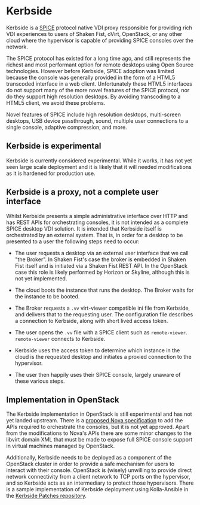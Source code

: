# Kerbside

Kerbside is a [SPICE](https://spice-space.org/) protocol native VDI proxy
responsible for providing rich VDI experiences to users of Shaken Fist, oVirt,
OpenStack, or any other cloud where the hypervisor is capable of providing SPICE
consoles over the network.

The SPICE protocol has existed for a long time ago, and still represents the
richest and most performant option for remote desktops using Open Source
technologies. However before Kerbside, SPICE adoption was limited because the
console was generally provided in the form of a HTML5 transcoded interface in
a web client. Unfortunately these HTML5 interfaces do not support many of the
more novel features of the SPICE protocol, nor do they support high resolution
desktops. By avoiding transcoding to a HTML5 client, we avoid these problems.

Novel features of SPICE include high resolution desktops, multi-screen desktops,
USB device passthrough, sound, multiple user connections to a single console,
adaptive compression, and more.

## Kerbside is experimental

Kerbside is currently considered experimental. While it works, it has not yet
seen large scale deployment and it is likely that it will needed modifications
as it is hardened for production use.

## Kerbside is a proxy, not a complete user interface

Whilst Kerbside presents a simple administrative interface over HTTP and has
REST APIs for orchestrating consoles, it is not intended as a complete SPICE
desktop VDI solution. It is intended that Kerbside itself is orchestrated by
an external system. That is, in order for a desktop to be presented to a user
the following steps need to occur:

* The user requests a desktop via an external user interface that we call "the
  Broker". In Shaken Fist's case the broker is embedded in Shaken Fist itself
  and is initiated via a Shaken Fist REST API. In the OpenStack case this role
  is likely performed by Horizon or Skyline, although this is not yet implemented.

* The cloud boots the instance that runs the desktop. The Broker waits for the
  instance to be booted.

* The Broker requests a `.vv` virt-viewer compatible ini file from Kerbside, and
  delivers that to the requesting user. The configuration file describes a
  connection to Kerbside, along with short lived access token.

* The user opens the `.vv` file with a SPICE client such as `remote-viewer`.
  `remote-viewer` connects to Kerbside.

* Kerbside uses the access token to determine which instance in the cloud is
  the requested desktop and initiates a proxied connection to the hypervisor.

* The user then happily uses their SPICE console, largely unaware of these
  various steps.

## Implementation in OpenStack

The Kerbside implementation in OpenStack is still experimental and has not yet
landed upstream. There is a
[proposed Nova specification](https://review.opendev.org/c/openstack/nova-specs/+/915190)
to add the APIs required to orchestrate the consoles, but it is not yet approved.
Apart from the modifications to Nova's APIs there are some minor changes to
the libvirt domain XML that must be made to expose full SPICE console support
in virtual machines managed by OpenStack.

Additionally, Kerbside needs to be deployed as a component of the OpenStack
cluster in order to provide a safe mechanism for users to interact with their
console. OpenStack is (wisely) unwilling to provide direct network connectivity
from a client network to TCP ports on the hypervisor, and so Kerbside acts as
an intermediary to protect those hypervisors. There is a sample implementation
of Kerbside deployment using Kolla-Ansible in the
[Kerbside Patches repository](https://github.com/shakenfist/kerbside-patches).
